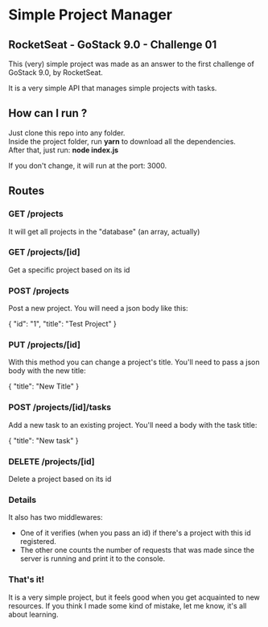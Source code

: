 # Simple Project Manager

## RocketSeat - GoStack 9.0 - Challenge 01

This (very) simple project was made as an answer to the first challenge of GoStack 9.0, by RocketSeat.

It is a very simple API that manages simple projects with tasks.

## How can I run ?

Just clone this repo into any folder.\
Inside the project folder, run **yarn** to download all the dependencies.\
After that, just run: **node index.js**

If you don't change, it will run at the port: 3000.

## Routes

### GET /projects
It will get all projects in the "database" (an array, actually)

### GET /projects/[id]
Get a specific project based on its id

### POST /projects
Post a new project. You will need a json body like this:

{
  "id": "1",
  "title": "Test Project"
}

### PUT /projects/[id]
With this method you can change a project's title.
You'll need to pass a json body with the new title:

{
  "title": "New Title"
}

### POST /projects/[id]/tasks
Add a new task to an existing project.
You'll need a body with the task title:

{
  "title": "New task"
}

### DELETE /projects/[id]
Delete a project based on its id

### Details

It also has two middlewares:

- One of it verifies (when you pass an id) if there's a project with this id registered.
- The other one counts the number of requests that was made since the server is running and print it to the console.

### That's it!

It is a very simple project, but it feels good when you get acquainted to new resources.
If you think I made some kind of mistake, let me know, it's all about learning.
